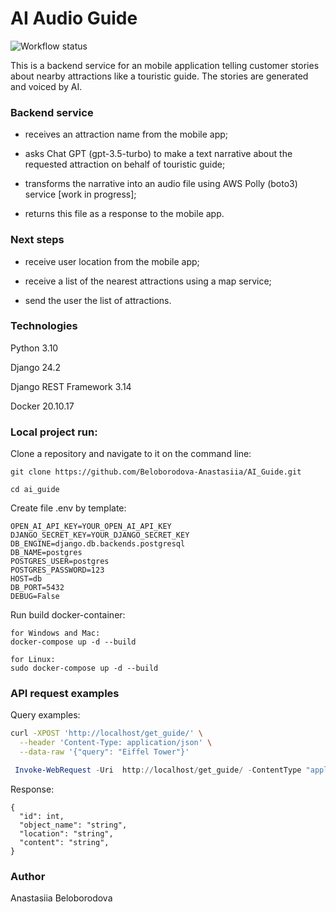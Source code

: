# AI Audio Guide
![Workflow status](https://github.com/Beloborodova-Anastasiia/AI_Guide/actions/workflows/merge_master.yaml/badge.svg)

This is a backend service for an mobile application telling customer stories about nearby attractions like a touristic guide. The stories are generated and voiced by AI.

### Backend service
- receives an attraction name from the mobile app;

- asks Chat GPT (gpt-3.5-turbo) to make a text narrative about the requested attraction on behalf of touristic guide;

- transforms the narrative into an audio file using AWS Polly (boto3) service [work in progress];

- returns this file as a response to the mobile app.

### Next steps

- receive user location from the mobile app;

- receive a list of the  nearest attractions using a map service;

- send the user the list of attractions.


### Technologies

Python 3.10

Django 24.2

Django REST Framework 3.14

Docker 20.10.17

### Local project run:

Clone a repository and navigate to it on the command line:

```
git clone https://github.com/Beloborodova-Anastasiia/AI_Guide.git
```

```
cd ai_guide
```

Create file .env by template:

```
OPEN_AI_API_KEY=YOUR_OPEN_AI_API_KEY
DJANGO_SECRET_KEY=YOUR_DJANGO_SECRET_KEY
DB_ENGINE=django.db.backends.postgresql
DB_NAME=postgres
POSTGRES_USER=postgres
POSTGRES_PASSWORD=123
HOST=db
DB_PORT=5432
DEBUG=False
```

Run build docker-container:

```
for Windows and Mac:
docker-compose up -d --build
```
```
for Linux:
sudo docker-compose up -d --build
```

### API request examples

Query examples:


```bash
curl -XPOST 'http://localhost/get_guide/' \
  --header 'Content-Type: application/json' \
  --data-raw '{"query": "Eiffel Tower"}'
```

```powershell
 Invoke-WebRequest -Uri  http://localhost/get_guide/ -ContentType "application/json" -Method POST -Body '{"query": "Eiffel Tower"}'
 ```
Response:
```
{
  "id": int,
  "object_name": "string",
  "location": "string",
  "content": "string",
}
```


### Author

Anastasiia Beloborodova 
